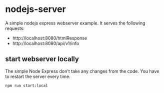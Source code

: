 # nodejs-server

A simple nodejs express webserver example.
It serves the following requests:

* http://localhost:8080/htmlResponse
* http://localhost:8080/api/v1/info

## start webserver locally
The simple Node Express don't take any changes from the code. You have to restart the server every time.

    npm run start:local
